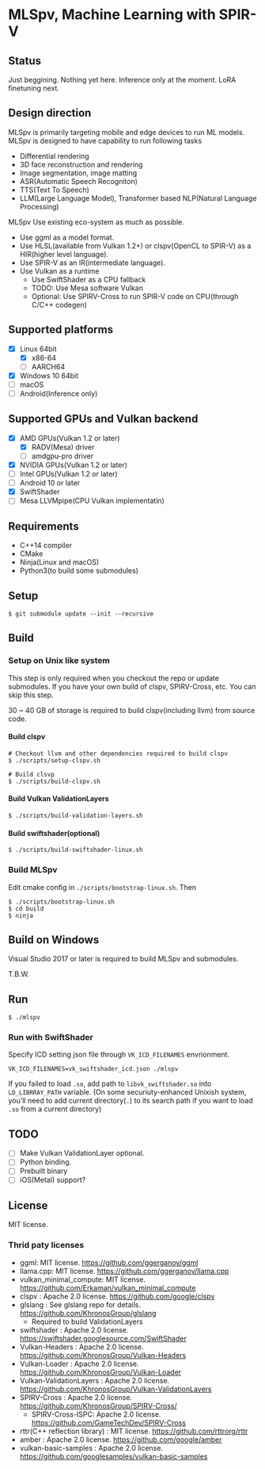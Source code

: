 # MLSpv, Machine Learning with SPIR-V

## Status

Just beggining. Nothing yet here.
Inference only at the moment. LoRA finetuning next.

## Design direction

MLSpv is primarily targeting mobile and edge devices to run ML models.
MLSpv is designed to have capability to run following tasks
  * Differential rendering
  * 3D face reconstruction and rendering
  * Image segmentation, image matting
  * ASR(Automatic Speech Recogniton)
  * TTS(Text To Speech)
  * LLM(Large Language Model), Transformer based NLP(Natural Language Processing)

MLSpv Use existing eco-system as much as possible.

* Use ggml as a model format.
* Use HLSL(available from Vulkan 1.2+) or clspv(OpenCL to SPIR-V) as a HIR(higher level language).
* Use SPIR-V as an IR(intermediate language).
* Use Vulkan as a runtime
  * Use SwiftShader as a CPU fallback
  * TODO: Use Mesa software Vulkan
  * Optional: Use SPIRV-Cross to run SPIR-V code on CPU(through C/C++ codegen)

## Supported platforms

* [x] Linux 64bit
  * [x] x86-64
  * [ ] AARCH64
* [x] Windows 10 64bit
* [ ] macOS
* [ ] Android(Inference only)

## Supported GPUs and Vulkan backend

* [x] AMD GPUs(Vulkan 1.2 or later)
  * [x] RADV(Mesa) driver
  * [ ] amdgpu-pro driver
* [x] NVIDIA GPUs(Vulkan 1.2 or later)
* [ ] Intel GPUs(Vulkan 1.2 or later)
* [ ] Android 10 or later
* [x] SwiftShader
* [ ] Mesa LLVMpipe(CPU Vulkan implementatin)

## Requirements

* C++14 compiler
* CMake
* Ninja(Linux and macOS)
* Python3(to build some submodules)

## Setup

```
$ git submodule update --init --recursive
```

## Build

### Setup on Unix like system

This step is only required when you checkout the repo or update submodules.
If you have your own build of clspv, SPIRV-Cross, etc. You can skip this step.

30 ~ 40 GB of storage is required to build clspv(including llvm) from source code.

#### Build clspv

```
# Checkout llvm and other dependencies required to build clspv
$ ./scripts/setup-clspv.sh

# Build clsvp
$ ./scripts/build-clspv.sh
```

#### Build Vulkan ValidationLayers

```
$ ./scripts/build-validation-layers.sh
```

#### Build swiftshader(optional)

```
$ ./scripts/build-swiftshader-linux.sh
```

### Build MLSpv

Edit cmake config in `./scripts/bootstrap-linux.sh`. Then

```
$ ./scripts/bootstrap-linux.sh
$ cd build
$ ninja
```

## Build on Windows

Visual Studio 2017 or later is required to build MLSpv and submodules.

T.B.W.

## Run

```
$ ./mlspv
```

### Run with SwiftShader

Specify ICD setting json file through `VK_ICD_FILENAMES` envrionment.

```
VK_ICD_FILENAMES=vk_swiftshader_icd.json ./mlspv
```

If you failed to load `.so`, add path to `libvk_swiftshader.so` into `LD_LIBRRAY_PATH` variable.
(On some securiuty-enhanced Unixish system, you'll need to add current directory(`.`) to its search path if you want to load `.so` from a current directory)

## TODO

* [ ] Make Vulkan ValidationLayer optional.
* [ ] Python binding.
* [ ] Prebuilt binary
* [ ] iOS(Metal) support?

## License

MIT license.

### Thrid paty licenses

* ggml: MIT license. https://github.com/ggerganov/ggml
* llama.cpp: MIT license. https://github.com/ggerganov/llama.cpp
* vulkan_minimal_compute: MIT license. https://github.com/Erkaman/vulkan_minimal_compute
* clspv : Apache 2.0 license. https://github.com/google/clspv
* glslang : See glslang repo for details. https://github.com/KhronosGroup/glslang
  * Required to build ValidationLayers
* swiftshader : Apache 2.0 license. https://swiftshader.googlesource.com/SwiftShader
* Vulkan-Headers : Apache 2.0 license. https://github.com/KhronosGroup/Vulkan-Headers
* Vulkan-Loader : Apache 2.0 license. https://github.com/KhronosGroup/Vulkan-Loader
* Vulkan-ValidationLayers : Apache 2.0 license. https://github.com/KhronosGroup/Vulkan-ValidationLayers
* SPIRV-Cross : Apache 2.0 license. https://github.com/KhronosGroup/SPIRV-Cross/
  * SPIRV-Cross-ISPC: Apache 2.0 license. https://github.com/GameTechDev/SPIRV-Cross
* rttr(C++ reflection library) : MIT license. https://github.com/rttrorg/rttr
* amber : Apache 2.0 license. https://github.com/google/amber
* vulkan-basic-samples : Apache 2.0 license. https://github.com/googlesamples/vulkan-basic-samples

